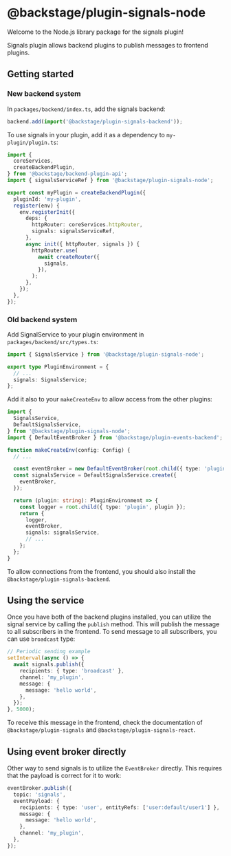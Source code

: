 # @backstage/plugin-signals-node

Welcome to the Node.js library package for the signals plugin!

Signals plugin allows backend plugins to publish messages to frontend plugins.

## Getting started

### New backend system

In `packages/backend/index.ts`, add the signals backend:

```ts
backend.add(import('@backstage/plugin-signals-backend'));
```

To use signals in your plugin, add it as a dependency to `my-plugin/plugin.ts`:

```ts
import {
  coreServices,
  createBackendPlugin,
} from '@backstage/backend-plugin-api';
import { signalsServiceRef } from '@backstage/plugin-signals-node';

export const myPlugin = createBackendPlugin({
  pluginId: 'my-plugin',
  register(env) {
    env.registerInit({
      deps: {
        httpRouter: coreServices.httpRouter,
        signals: signalsServiceRef,
      },
      async init({ httpRouter, signals }) {
        httpRouter.use(
          await createRouter({
            signals,
          }),
        );
      },
    });
  },
});
```

### Old backend system

Add SignalService to your plugin environment in `packages/backend/src/types.ts`:

```ts
import { SignalsService } from '@backstage/plugin-signals-node';

export type PluginEnvironment = {
  // ...
  signals: SignalsService;
};
```

Add it also to your `makeCreateEnv` to allow access from the other plugins:

```ts
import {
  SignalsService,
  DefaultSignalsService,
} from '@backstage/plugin-signals-node';
import { DefaultEventBroker } from '@backstage/plugin-events-backend';

function makeCreateEnv(config: Config) {
  // ...

  const eventBroker = new DefaultEventBroker(root.child({ type: 'plugin' }));
  const signalsService = DefaultSignalsService.create({
    eventBroker,
  });

  return (plugin: string): PluginEnvironment => {
    const logger = root.child({ type: 'plugin', plugin });
    return {
      logger,
      eventBroker,
      signals: signalsService,
      // ...
    };
  };
}
```

To allow connections from the frontend, you should also install the `@backstage/plugin-signals-backend`.

## Using the service

Once you have both of the backend plugins installed, you can utilize the signal service by calling the
`publish` method. This will publish the message to all subscribers in the frontend. To send message to
all subscribers, you can use `broadcast` type:

```ts
// Periodic sending example
setInterval(async () => {
  await signals.publish({
    recipients: { type: 'broadcast' },
    channel: 'my_plugin',
    message: {
      message: 'hello world',
    },
  });
}, 5000);
```

To receive this message in the frontend, check the documentation of `@backstage/plugin-signals` and
`@backstage/plugin-signals-react`.

## Using event broker directly

Other way to send signals is to utilize the `EventBroker` directly. This requires that the payload is correct for it
to work:

```ts
eventBroker.publish({
  topic: 'signals',
  eventPayload: {
    recipients: { type: 'user', entityRefs: ['user:default/user1'] },
    message: {
      message: 'hello world',
    },
    channel: 'my_plugin',
  },
});
```
